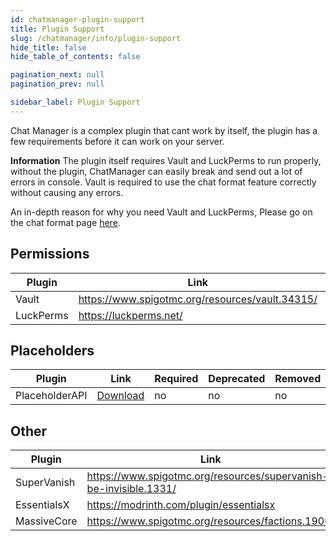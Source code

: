 ```yaml
---
id: chatmanager-plugin-support
title: Plugin Support
slug: /chatmanager/info/plugin-support
hide_title: false
hide_table_of_contents: false

pagination_next: null
pagination_prev: null

sidebar_label: Plugin Support
---
```

Chat Manager is a complex plugin that cant work by itself, the plugin has a few requirements before it can work on your server.

**Information**
The plugin itself requires Vault and LuckPerms to run properly, without the plugin, ChatManager can easily break and send out a lot of errors in console. Vault is required to use the chat format feature correctly without causing any errors.

An in-depth reason for why you need Vault and LuckPerms, Please go on the chat format page [here](../guides/chat/formatting.md).

## Permissions
| Plugin    | Link                                            | Required | Deprecated | Removed | Added | Planned | Required |
|-----------|-------------------------------------------------|----------|------------|---------|-------|---------|----------|
| Vault     | https://www.spigotmc.org/resources/vault.34315/ | no       | no         | no      | yes    | n/a    | yes      |
| LuckPerms | https://luckperms.net/                          | yes      | no         | no      | yes   | n/a     | yes      |

## Placeholders
| Plugin         | Link                                                          | Required | Deprecated | Removed | Added | Planned |
|----------------|---------------------------------------------------------------|----------|------------|---------|-------|---------|
| PlaceholderAPI | [Download](https://hangar.papermc.io/HelpChat/PlaceholderAPI) | no       | no         | no      | yes   | n/a     |

## Other
| Plugin         | Link                                                              | Required | Deprecated | Removed | Added | Planned |
|----------------|-------------------------------------------------------------------|----------|------------|---------|-------|---------|
| SuperVanish    | https://www.spigotmc.org/resources/supervanish-be-invisible.1331/ | no       | no         | no      | yes   | n/a     |
| EssentialsX    | https://modrinth.com/plugin/essentialsx                           | no       | no         | no      | yes   | n/a     |
| MassiveCore    | https://www.spigotmc.org/resources/factions.1900/                 | no       | no         | no      | yes   | n/a     |
